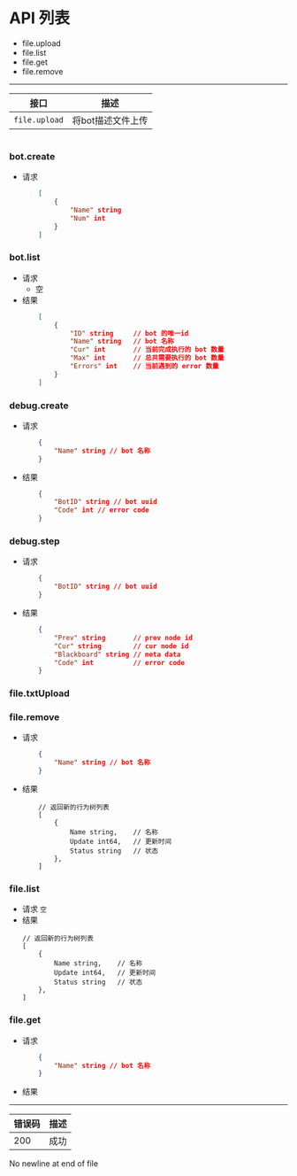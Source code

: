 # API 列表

* file.upload
* file.list
* file.get
* file.remove

---

|接口|描述|
|-|-|
|`file.upload`|将bot描述文件上传|
```go

```

### bot.create
* 请求
    ```json
        [
            {
                "Name" string
                "Num" int
            }
        ]
    ```

### bot.list
* 请求
    - 空
* 结果
    ```json
        [
            {
                "ID" string     // bot 的唯一id
                "Name" string   // bot 名称
                "Cur" int       // 当前完成执行的 bot 数量
                "Max" int       // 总共需要执行的 bot 数量
                "Errors" int    // 当前遇到的 error 数量
            }
        ]
    ```

### debug.create
* 请求
    ```json
        {
            "Name" string // bot 名称
        }
    ```
* 结果
    ```json
        {
            "BotID" string // bot uuid
            "Code" int // error code
        }
    ```

### debug.step
* 请求
    ```json
        {
            "BotID" string // bot uuid
        }
    ```
* 结果
    ```json
        {
            "Prev" string       // prev node id
            "Cur" string        // cur node id
            "Blackboard" string // meta data
            "Code" int          // error code
        }
    ```

### file.txtUpload

### file.remove
* 请求
    ```json
        {
            "Name" string // bot 名称
        }
    ```
* 结果
    ```
        // 返回新的行为树列表
        [
            {
                Name string,    // 名称
                Update int64,   // 更新时间
                Status string   // 状态
            },
        ]
    ```

### file.list
* 请求 `空`
* 结果
    ```
    // 返回新的行为树列表
    [
        {
            Name string,    // 名称
            Update int64,   // 更新时间
            Status string   // 状态
        },
    ]
    ```

### file.get
* 请求
    ```json
        {
            "Name" string // bot 名称
        }
    ```
* 结果


---

|错误码|描述|
|-|-|
|200| 成功 |
 No newline at end of file

